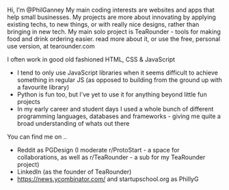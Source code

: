 Hi, I’m @PhilGanney
My main coding interests are websites and apps that help small businesses. 
My projects are more about innovating by applying existing techs, to new things, or with really nice designs, rather than bringing in new tech.
My main solo project is TeaRounder - tools for making food and drink ordering easier.
    read more about it, or use the free, personal use version, at tearounder.com


I often work in good old fashioned HTML, CSS & JavaScript
   - I tend to only use JavaScript libraries when it seems difficult to achieve something in regular JS (as opposed to building from the ground up with a favourite library)
   - Python is fun too, but I've yet to use it for anything beyond little fun projects
   - In my early career and student days I used a whole bunch of different programming languages, databases and frameworks - giving me quite a broad understanding of whats out there
   
 
You can find me on ..
 - Reddit as PGDesign (I moderate r/ProtoStart - a space for collaborations, as well as r/TeaRounder - a sub for my TeaRounder project)
 - LinkedIn (as the founder of TeaRounder)
 - https://news.ycombinator.com/ and startupschool.org as PhillyG

<!---
PhilGanney/PhilGanney is a ✨ special ✨ repository because its `README.md` (this file) appears on your GitHub profile.
You can click the Preview link to take a look at your changes.
--->
